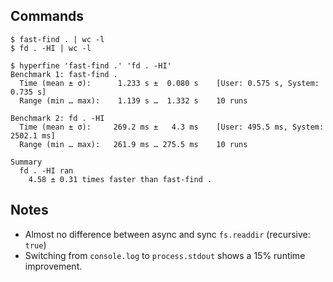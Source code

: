 ## Commands

```
$ fast-find . | wc -l
$ fd . -HI | wc -l
```

```
$ hyperfine 'fast-find .' 'fd . -HI'
Benchmark 1: fast-find .
  Time (mean ± σ):      1.233 s ±  0.080 s    [User: 0.575 s, System: 0.735 s]
  Range (min … max):    1.139 s …  1.332 s    10 runs

Benchmark 2: fd . -HI
  Time (mean ± σ):     269.2 ms ±   4.3 ms    [User: 495.5 ms, System: 2502.1 ms]
  Range (min … max):   261.9 ms … 275.5 ms    10 runs

Summary
  fd . -HI ran
    4.58 ± 0.31 times faster than fast-find .
```

## Notes
* Almost no difference between async and sync `fs.readdir` (recursive: `true`)
* Switching from `console.log` to `process.stdout` shows a 15% runtime improvement.